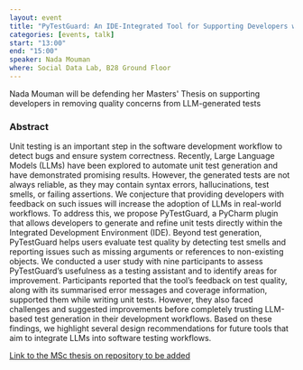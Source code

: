 ```yaml
---
layout: event
title: "PyTestGuard: An IDE-Integrated Tool for Supporting Developers with LLM-Generated Unit Tests"
categories: [events, talk]
start: "13:00"
end: "15:00"
speaker: Nada Mouman
where: Social Data Lab, B28 Ground Floor
---
```


Nada Mouman will be defending her Masters' Thesis on supporting developers in removing quality concerns from LLM-generated tests

### Abstract

Unit testing is an important step in the software development workflow to detect bugs and ensure system correctness. Recently, Large Language Models (LLMs) have been explored to automate unit test generation and have demonstrated promising results. However, the generated tests are not always reliable, as they may contain syntax errors, hallucinations, test smells, or failing assertions. We conjecture that providing developers with feedback on such issues will increase the adoption of LLMs in real-world workflows.
To address this, we propose PyTestGuard, a PyCharm plugin that allows developers to generate and refine unit tests directly within the Integrated Development Environment (IDE). Beyond test generation, PyTestGuard helps users evaluate test quality by detecting test smells and reporting issues such as missing arguments or references to non-existing objects.
We conducted a user study with nine participants to assess PyTestGuard’s usefulness as a testing assistant and to identify areas for improvement. Participants reported that the tool’s feedback on test quality, along with its summarised error messages and coverage information, supported them while writing unit tests. However, they also faced challenges and suggested improvements before completely trusting LLM-based test generation in their development workflows.
Based on these findings, we highlight several design recommendations for future tools that aim to integrate LLMs into software testing workflows.


[Link to the MSc thesis on repository to be added]()
